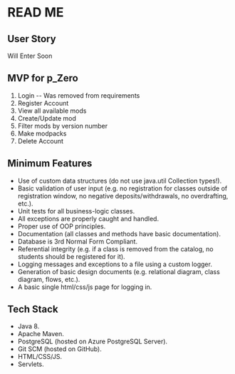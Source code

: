 # READ ME

## User Story

Will Enter Soon

## MVP for p_Zero

1. Login -- Was removed from requirements
2. Register Account
3. View all available mods
4. Create/Update mod
5. Filter mods by version number
6. Make modpacks
7. Delete Account

## Minimum Features

- Use of custom data structures (do not use java.util Collection types!).
- Basic validation of user input (e.g. no registration for classes outside of registration window, no negative deposits/withdrawals, no overdrafting, etc.).
- Unit tests for all business-logic classes.
- All exceptions are properly caught and handled.
- Proper use of OOP principles.
- Documentation (all classes and methods have basic documentation).
- Database is 3rd Normal Form Compliant.
- Referential integrity (e.g. if a class is removed from the catalog, no students should be registered for it).
- Logging messages and exceptions to a file using a custom logger.
- Generation of basic design documents (e.g. relational diagram, class diagram, flows, etc.).
- A basic single html/css/js page for logging in.

## Tech Stack

- Java 8.
- Apache Maven.
- PostgreSQL (hosted on Azure PostgreSQL Server).
- Git SCM (hosted on GitHub).
- HTML/CSS/JS.
- Servlets.